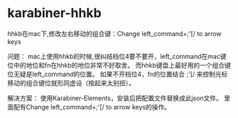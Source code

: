 # karabiner-hhkb
hhkb在mac下,修改左右移动的组合键：Change left_command+;'[/ to arrow keys

问题：
  mac上使用hhkb的时候,很纠结档位4要不要开，left_command在mac键位中的地位和fn在hhkb的地位非常不好取舍。
  而hhkb键盘上最好用的一个组合键位无疑是left_command的位置。
  如果不开档位4，fn的位置结合 ;'[/ 来控制光标移动的组合键位就形同虚设（按起来太别扭）。

解决方案：
  使用Karabiner-Elements，安装后把配置文件替换成此json文件。
  里面配有Change left_command+;'[/ to arrow keys的操作。
  
